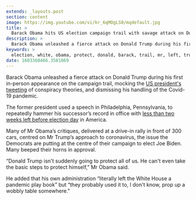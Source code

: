 ```yaml
--- 
extends: _layouts.post 
section: content 
image: https://img.youtube.com/vi/kr_6qMOgLS0/mqdefault.jpg 
title: > 
  Barack Obama hits US election campaign trail with savage attack on Donald Trump 
description: > 
  Barack Obama unleashed a fierce attack on Donald Trump during his first in-person appearance on the campaign trail, mocking the US president's tweeting of conspiracy theories, and dismissing his handling of the Covid-19 pandemic.The former president used a speech in Philadelphia, Pennsylvania, to repeatedly hammer his successor’s record in office with less than two weeks left before election day in America.“Donald Trump isn't suddenly going to protect all of us.He can't even take the basic steps to protect himself,” Mr Obama said.He added that his own administration “literally left the White House a pandemic play book” but “they probably used it to, I don't know, prop up a wobbly table somewhere." 
keywords: > 
  election, white, obama, protect, donald, barack, trail, mr, left, trump, hits, used, wobbly, weeks, attack, campaign, savage 
date: 1603360466.3581069 
--- 
```

<div><p>Barack Obama unleashed a fierce attack on Donald Trump during his first in-person appearance on the campaign trail, mocking the <a href="https://www.telegraph.co.uk/news/2020/10/13/lowering-tone-overdue-overhaul-trumps-tweets-have-torn-centuries/">US president's tweeting</a> of conspiracy theories, and dismissing his handling of the Covid-19 pandemic.</p>
<p>The former president used a speech in Philadelphia, Pennsylvania, to repeatedly hammer his successor&#8217;s record in office with <a href="https://www.telegraph.co.uk/news/2020/10/21/2020-election-us-date-when-what-swing-states-how-work-covid/">less than two weeks left before election day</a> in America.</p>
<p>Many of Mr Obama&#8217;s critiques, delivered at a drive-in rally in front of 300 cars, centred on Mr Trump&#8217;s approach to coronavirus, the issue the Democrats are putting at the centre of their campaign to elect Joe Biden.&#160; Many beeped their horns in approval.</p>
<p>&#8220;Donald Trump isn't suddenly going to protect all of us. He can't even take the basic steps to protect himself,&#8221; Mr Obama said.</p>
<p>He added that his own administration &#8220;literally left the White House a pandemic play book&#8221; but &#8220;they probably used it to, I don't know, prop up a wobbly table somewhere."</p>
</div>